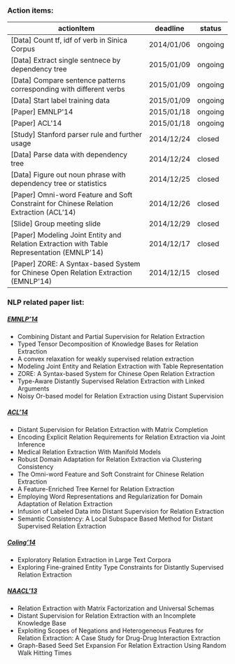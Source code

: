 ### Action items:

| actionItem                                            | deadline   | status      |
|-------------------------------------------------------|------------|-------------|
| [Data] Count tf, idf of verb in Sinica Corpus | 2014/01/06 | ongoing |
| [Data] Extract single sentnece by dependency tree | 2015/01/09 | ongoing |
| [Data] Compare sentence patterns corresponding with different verbs | 2015/01/09 | ongoing |
| [Data] Start label training data | 2015/01/09 | ongoing |
| [Paper] EMNLP'14 | 2015/01/18 | ongoing |
| [Paper] ACL'14   | 2015/01/18 | ongoing |
| [Study] Stanford parser rule and further usage | 2014/12/24 | closed |
| [Data] Parse data with dependency tree | 2014/12/24 | closed |
| [Data] Figure out noun phrase with dependency tree or statistics | 2014/12/25 | closed |
| [Paper] Omni-word Feature and Soft Constraint for Chinese Relation Extraction (ACL’14)| 2014/12/26 | closed |
| [Slide] Group meeting slide | 2014/12/29 | closed |
| [Paper] Modeling Joint Entity and Relation Extraction with Table Representation (EMNLP'14) | 2014/12/17 | closed |
| [Paper] ZORE: A Syntax-based System for Chinese Open Relation Extraction (EMNLP'14) | 2014/12/15 | closed |

### NLP related paper list:

##### [EMNLP’14](http://emnlp2014.org/papers.html)
* Combining Distant and Partial Supervision for Relation Extraction
* Typed Tensor Decomposition of Knowledge Bases for Relation Extraction
* A convex relaxation for weakly supervised relation extraction
* Modeling Joint Entity and Relation Extraction with Table Representation
* ZORE: A Syntax-based System for Chinese Open Relation Extraction
* Type-Aware Distantly Supervised Relation Extraction with Linked Arguments
* Noisy Or-based model for Relation Extraction using Distant Supervision

##### [ACL’14](http://acl2014.org/Program.htm)
* Distant Supervision for Relation Extraction with Matrix Completion
* Encoding Explicit Relation Requirements for Relation Extraction via Joint Inference
* Medical Relation Extraction With Manifold Models
* Robust Domain Adaptation for Relation Extraction via Clustering Consistency
* The Omni-word Feature and Soft Constraint for Chinese Relation Extraction
* A Feature-Enriched Tree Kernel for Relation Extraction
* Employing Word Representations and Regularization for Domain Adaptation of Relation Extraction
* Infusion of Labeled Data into Distant Supervision for Relation Extraction
* Semantic Consistency: A Local Subspace Based Method for Distant Supervised Relation Extraction

##### [Coling’14](http://www.coling-2014.org/index.php)
* Exploratory Relation Extraction in Large Text Corpora
* Exploring Fine-grained Entity Type Constraints for Distantly Supervised Relation Extraction

##### [NAACL’13](http://naacl2013.naacl.org/PapersAccepted.aspx)
* Relation Extraction with Matrix Factorization and Universal Schemas
* Distant Supervision for Relation Extraction with an Incomplete Knowledge Base
* Exploiting Scopes of Negations and Heterogeneous Features for Relation Extraction: A Case Study for Drug-Drug Interaction Extraction
* Graph-Based Seed Set Expansion For Relation Extraction Using Random Walk Hitting Times
